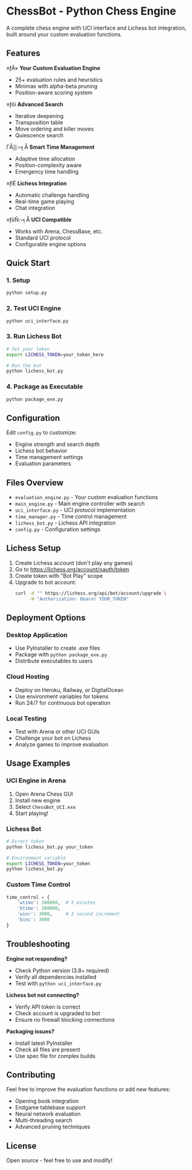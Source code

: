 ﻿# ChessBot - Python Chess Engine

A complete chess engine with UCI interface and Lichess bot integration, built around your custom evaluation functions.

## Features

≡ƒÄ» **Your Custom Evaluation Engine**
- 25+ evaluation rules and heuristics
- Minimax with alpha-beta pruning
- Position-aware scoring system

≡ƒöì **Advanced Search**
- Iterative deepening
- Transposition table
- Move ordering and killer moves
- Quiescence search

ΓÅ▒∩╕Å **Smart Time Management**
- Adaptive time allocation
- Position-complexity aware
- Emergency time handling

≡ƒîÉ **Lichess Integration**
- Automatic challenge handling
- Real-time game playing
- Chat integration

≡ƒûÑ∩╕Å **UCI Compatible**
- Works with Arena, ChessBase, etc.
- Standard UCI protocol
- Configurable engine options

## Quick Start

### 1. Setup
```bash
python setup.py
```

### 2. Test UCI Engine
```bash
python uci_interface.py
```

### 3. Run Lichess Bot
```bash
# Set your token
export LICHESS_TOKEN=your_token_here

# Run the bot
python lichess_bot.py
```

### 4. Package as Executable
```bash
python package_exe.py
```

## Configuration

Edit `config.py` to customize:
- Engine strength and search depth
- Lichess bot behavior
- Time management settings
- Evaluation parameters

## Files Overview

- `evaluation_engine.py` - Your custom evaluation functions
- `main_engine.py` - Main engine controller with search
- `uci_interface.py` - UCI protocol implementation
- `time_manager.py` - Time control management
- `lichess_bot.py` - Lichess API integration
- `config.py` - Configuration settings

## Lichess Setup

1. Create Lichess account (don't play any games)
2. Go to https://lichess.org/account/oauth/token
3. Create token with "Bot Play" scope
4. Upgrade to bot account:
   ```bash
   curl -d "" https://lichess.org/api/bot/account/upgrade \
        -H "Authorization: Bearer YOUR_TOKEN"
   ```

## Deployment Options

### Desktop Application
- Use PyInstaller to create .exe files
- Package with `python package_exe.py`
- Distribute executables to users

### Cloud Hosting
- Deploy on Heroku, Railway, or DigitalOcean
- Use environment variables for tokens
- Run 24/7 for continuous bot operation

### Local Testing
- Test with Arena or other UCI GUIs
- Challenge your bot on Lichess
- Analyze games to improve evaluation

## Usage Examples

### UCI Engine in Arena
1. Open Arena Chess GUI
2. Install new engine
3. Select `ChessBot_UCI.exe`
4. Start playing!

### Lichess Bot
```bash
# Direct token
python lichess_bot.py your_token

# Environment variable
export LICHESS_TOKEN=your_token
python lichess_bot.py
```

### Custom Time Control
```python
time_control = {
    'wtime': 300000,  # 5 minutes
    'btime': 300000,
    'winc': 3000,     # 3 second increment
    'binc': 3000
}
```

## Troubleshooting

**Engine not responding?**
- Check Python version (3.8+ required)
- Verify all dependencies installed
- Test with `python uci_interface.py`

**Lichess bot not connecting?**
- Verify API token is correct
- Check account is upgraded to bot
- Ensure no firewall blocking connections

**Packaging issues?**
- Install latest PyInstaller
- Check all files are present
- Use spec file for complex builds

## Contributing

Feel free to improve the evaluation functions or add new features:
- Opening book integration
- Endgame tablebase support
- Neural network evaluation
- Multi-threading search
- Advanced pruning techniques

## License

Open source - feel free to use and modify!
